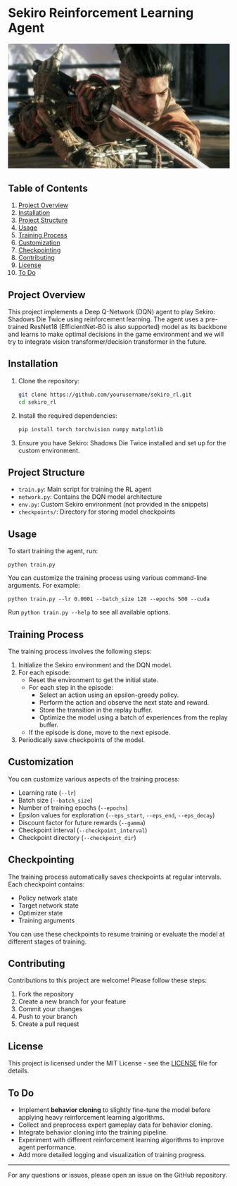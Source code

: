 

# Sekiro Reinforcement Learning Agent
![top.jpg](assets/top.jpg)
## Table of Contents
1. [Project Overview](#project-overview)
2. [Installation](#installation)
3. [Project Structure](#project-structure)
4. [Usage](#usage)
5. [Training Process](#training-process)
6. [Customization](#customization)
7. [Checkpointing](#checkpointing)
8. [Contributing](#contributing)
9. [License](#license)
10. [To Do](#to-do)

## Project Overview

This project implements a Deep Q-Network (DQN) agent to play Sekiro: Shadows Die Twice using reinforcement learning. The agent uses a pre-trained ResNet18 (EfficientNet-B0 is also supported) model as its backbone and learns to make optimal decisions in the game environment and we will try to integrate vision transformer/decision transformer in the future.

## Installation

1. Clone the repository:
   ```bash
   git clone https://github.com/yourusername/sekiro_rl.git
   cd sekiro_rl
   ```

2. Install the required dependencies:
   ```bash
   pip install torch torchvision numpy matplotlib
   ```

3. Ensure you have Sekiro: Shadows Die Twice installed and set up for the custom environment.

## Project Structure

- `train.py`: Main script for training the RL agent
- `network.py`: Contains the DQN model architecture
- `env.py`: Custom Sekiro environment (not provided in the snippets)
- `checkpoints/`: Directory for storing model checkpoints

## Usage

To start training the agent, run:

```
python train.py
```

You can customize the training process using various command-line arguments. For example:

```
python train.py --lr 0.0001 --batch_size 128 --epochs 500 --cuda
```

Run `python train.py --help` to see all available options.

## Training Process

The training process involves the following steps:

1. Initialize the Sekiro environment and the DQN model.
2. For each episode:
   - Reset the environment to get the initial state.
   - For each step in the episode:
     - Select an action using an epsilon-greedy policy.
     - Perform the action and observe the next state and reward.
     - Store the transition in the replay buffer.
     - Optimize the model using a batch of experiences from the replay buffer.
   - If the episode is done, move to the next episode.
3. Periodically save checkpoints of the model.

## Customization

You can customize various aspects of the training process:

- Learning rate (`--lr`)
- Batch size (`--batch_size`)
- Number of training epochs (`--epochs`)
- Epsilon values for exploration (`--eps_start`, `--eps_end`, `--eps_decay`)
- Discount factor for future rewards (`--gamma`)
- Checkpoint interval (`--checkpoint_interval`)
- Checkpoint directory (`--checkpoint_dir`)

## Checkpointing

The training process automatically saves checkpoints at regular intervals. Each checkpoint contains:

- Policy network state
- Target network state
- Optimizer state
- Training arguments

You can use these checkpoints to resume training or evaluate the model at different stages of training.

## Contributing

Contributions to this project are welcome! Please follow these steps:

1. Fork the repository
2. Create a new branch for your feature
3. Commit your changes
4. Push to your branch
5. Create a pull request

## License

This project is licensed under the MIT License - see the [LICENSE](LICENSE) file for details.

## To Do

- Implement **behavior cloning** to slightly fine-tune the model before applying heavy reinforcement learning algorithms.
- Collect and preprocess expert gameplay data for behavior cloning.
- Integrate behavior cloning into the training pipeline.
- Experiment with different reinforcement learning algorithms to improve agent performance.
- Add more detailed logging and visualization of training progress.

---

For any questions or issues, please open an issue on the GitHub repository.

